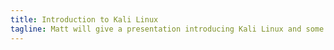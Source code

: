 ```yaml
---
title: Introduction to Kali Linux
tagline: Matt will give a presentation introducing Kali Linux and some of its features.
---
```


